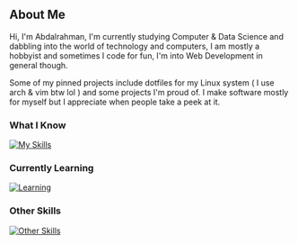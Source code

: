 About Me
---
Hi, I'm Abdalrahman, I'm currently studying Computer & Data Science and dabbling into the world of technology and computers, I am mostly a hobbyist and sometimes I code for fun, I'm into Web Development in general though.

Some of my pinned projects include dotfiles for my Linux system ( I use arch & vim btw lol ) and some projects I'm proud of. I make software mostly for myself but I appreciate when people take a peek at it.

### What I Know
[![My Skills](https://skillicons.dev/icons?i=java,cpp,py,r,bash,js,ts,html,css,bootstrap,tailwind,sass,react,webpack,vite,mysql,git,docker,nextjs,prisma&perline=8)](https://skillicons.dev)

### Currently Learning
[![Learning](https://skillicons.dev/icons?i=nodejs,powershell)](https://skillicons.dev)

### Other Skills
[![Other Skills](https://skillicons.dev/icons?i=ae,figma)](https://skillicons.dev)
